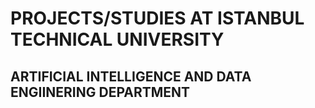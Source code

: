 # PROJECTS/STUDIES AT ISTANBUL TECHNICAL UNIVERSITY 
## ARTIFICIAL INTELLIGENCE AND DATA ENGIINERING DEPARTMENT

